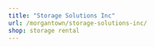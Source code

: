 ```yaml
---
title: "Storage Solutions Inc"
url: /morgantown/storage-solutions-inc/
shop: storage rental
---
```

